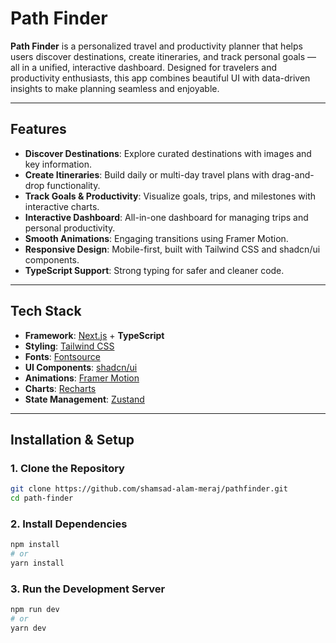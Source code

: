# Path Finder

**Path Finder** is a personalized travel and productivity planner that helps users discover destinations, create itineraries, and track personal goals — all in a unified, interactive dashboard. Designed for travelers and productivity enthusiasts, this app combines beautiful UI with data-driven insights to make planning seamless and enjoyable.

---

## Features

- **Discover Destinations**: Explore curated destinations with images and key information.
- **Create Itineraries**: Build daily or multi-day travel plans with drag-and-drop functionality.
- **Track Goals & Productivity**: Visualize goals, trips, and milestones with interactive charts.
- **Interactive Dashboard**: All-in-one dashboard for managing trips and personal productivity.
- **Smooth Animations**: Engaging transitions using Framer Motion.
- **Responsive Design**: Mobile-first, built with Tailwind CSS and shadcn/ui components.
- **TypeScript Support**: Strong typing for safer and cleaner code.

---

## Tech Stack

- **Framework**: [Next.js](https://nextjs.org/) + **TypeScript**
- **Styling**: [Tailwind CSS](https://tailwindcss.com/)
- **Fonts**: [Fontsource](https://fontsource.org/)
- **UI Components**: [shadcn/ui](https://ui.shadcn.com/)
- **Animations**: [Framer Motion](https://www.framer.com/motion/)
- **Charts**: [Recharts](https://recharts.org/en-US/)
- **State Management**: [Zustand](https://zustand-demo.pmnd.rs/)

---

## Installation & Setup

### 1. Clone the Repository

```bash
git clone https://github.com/shamsad-alam-meraj/pathfinder.git
cd path-finder
```

### 2. Install Dependencies

```bash
npm install
# or
yarn install
```

### 3. Run the Development Server

```bash
npm run dev
# or
yarn dev
```
